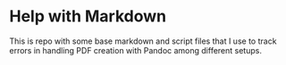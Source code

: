 # Help with Markdown

This is repo with some base markdown and script files that I use to track errors
in handling PDF creation with Pandoc among different setups.
